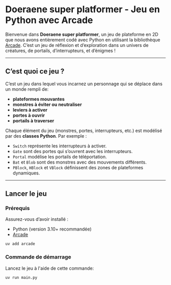 # Doeraene super platformer - Jeu en Python avec Arcade

Bienvenue dans **Doeraene super platformer**, un jeu de plateforme en 2D que nous avons entièrement codé avec Python en utilisant la bibliothèque [Arcade](https://api.arcade.academy/en/latest/). C’est un jeu de réflexion et d’exploration dans un univers de créatures, de portails, d’interrupteurs, et d’énigmes !

---

##  C’est quoi ce jeu ?

C’est un jeu dans lequel vous incarnez un personnage qui se déplace dans un monde rempli de:
- **plateformes mouvantes**
- **monstres à éviter ou neutraliser**
- **leviers à activer**
- **portes à ouvrir**
- **portails à traverser**

Chaque élément du jeu (monstres, portes, interrupteurs, etc.) est modélisé par des **classes Python**. Par exemple :
- `Switch` représente les interrupteurs à activer.
- `Gate` sont des portes qui s’ouvrent avec les interrupteurs.
- `Portal` modélise les portails de téléportation.
- `Bat` et `Blob` sont des monstres avec des mouvements différents.
- `PBlock`, `HBlock` et `VBlock` définissent des zones de plateformes dynamiques.

---

## Lancer le jeu

### Prérequis

Assurez-vous d’avoir installé :
<!-- Instructions: on suppose que les amis ont uv installé -->

- Python (version 3.10+ recommandée)
- [Arcade](https://pypi.org/project/arcade/)


```bash
uv add arcade
```

### Commande de démarrage


Lancez le jeu à l'aide de cette commande:
```bash
uv run main.py
```


